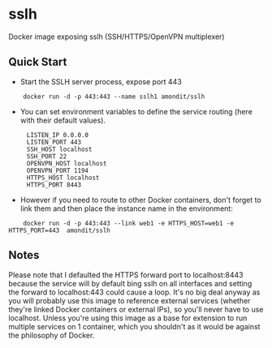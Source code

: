 # sslh
Docker image exposing sslh (SSH/HTTPS/OpenVPN multiplexer) 

## Quick Start

* Start the SSLH server process, expose port 443

```
    docker run -d -p 443:443 --name sslh1 amondit/sslh
```

* You can set environment variables to define the service routing (here with their default values).

```
     LISTEN_IP 0.0.0.0
     LISTEN_PORT 443
     SSH_HOST localhost
     SSH_PORT 22
     OPENVPN_HOST localhost
     OPENVPN_PORT 1194
     HTTPS_HOST localhost
     HTTPS_PORT 8443
```

* However if you need to route to other Docker containers, don't forget to link them and then place the instance name in the environment:
 
```
    docker run -d -p 443:443 --link web1 -e HTTPS_HOST=web1 -e HTTPS_PORT=443  amondit/sslh
```

## Notes

Please note that I defaulted the HTTPS forward port to localhost:8443 because the service will by default bing sslh on all interfaces and setting the forward to localhost:443 could cause a loop. It's no big deal anyway as you will probably use this image to reference external services (whether they're linked Docker containers or external IPs), so you'll never have to use localhost. Unless you're using this image as a base for extension to run multiple services on 1 container, which you shouldn't as it would be against the philosophy of Docker.
